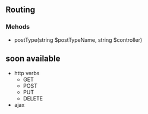 ## Routing
### Mehods
* postType(string $postTypeName, string $controller)
## soon available
* http verbs
    - GET
    - POST
    - PUT
    - DELETE 
* ajax